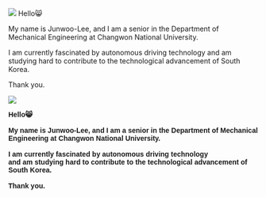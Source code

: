<img src="https://capsule-render.vercel.app/api?type=waving&color=000080&height=150&section=header" />
Hello😸

My name is Junwoo-Lee, and I am a senior in the Department of Mechanical Engineering at Changwon National University.

I am currently fascinated by autonomous driving technology
and am studying hard to contribute to the technological advancement of South Korea.

Thank you.

<img src="https://capsule-render.vercel.app/api?type=waving&color=000080&height=150&section=footer" />


<p style="font-family: Arial; font-weight: bold;">
    Hello😸 <br><br>
    My name is Junwoo-Lee, and I am a senior in the Department of Mechanical Engineering at Changwon National University. <br><br>
    I am currently fascinated by autonomous driving technology <br>
    and am studying hard to contribute to the technological advancement of South Korea. <br><br>
    Thank you.
</p>
